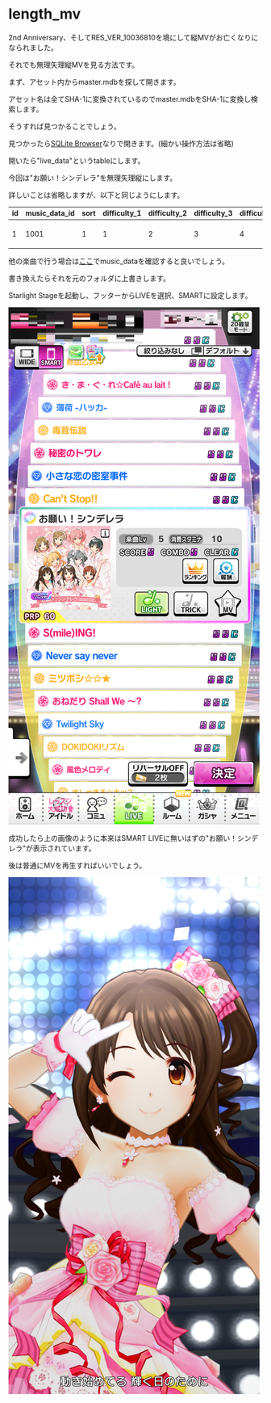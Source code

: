# length_mv

2nd Anniversary、そしてRES_VER_10036810を境にして縦MVがお亡くなりになられました。

それでも無理矢理縦MVを見る方法です。



まず、アセット内からmaster.mdbを探して開きます。

アセット名は全てSHA-1に変換されているのでmaster.mdbをSHA-1に変換し検索します。

そうすれば見つかることでしょう。



見つかったら[SQLite Browser](https://github.com/sqlitebrowser/sqlitebrowser)なりで開きます。(細かい操作方法は省略)

開いたら"live_data"というtableにします。

今回は"お願い！シンデレラ"を無理矢理縦にします。





詳しいことは省略しますが、以下と同じようにします。

| id   | music_data_id | sort | difficulty_1 | difficulty_2 | difficulty_3 | difficulty_4 | circle_type | live_bg | cyalume | chara_all_flag | type | sp_type | jacket_id | prp_flag | release_type | start_date          | end_date | event_type | difficulty_5 | member_number | difficulty_101 | v_mv | difficulty_11 | difficulty_12 |
| ---- | ------------- | ---- | ------------ | ------------ | ------------ | ------------ | ----------- | ------- | ------- | -------------- | ---- | ------- | --------- | -------- | ------------ | ------------------- | -------- | ---------- | ------------ | ------------- | -------------- | ---- | ------------- | ------------- |
| 1    | 1001          | 1    | 1            | 2            | 3            | 4            | 4           | 4004    | 4       | 1              | 4    | 0       | 1001      | 1        | 1            | 2015-03-01 15:00:00 |          | 0          | 565          | 5             | 0              | 1    | 843           | 844           |



他の楽曲で行う場合は[ここ](https://decrypt-lot.github.io/back_stage_cg/music_data/)でmusic_dataを確認すると良いでしょう。

書き換えたらそれを元のフォルダに上書きします。

Starlight Stageを起動し、フッターからLIVEを選択、SMARTに設定します。

![engt](resources/length.png)



成功したら上の画像のように本来はSMART LIVEに無いはずの"お願い！シンデレラ"が表示されています。

後は普通にMVを再生すればいいでしょう。

![imam](resources/Simamu.png)